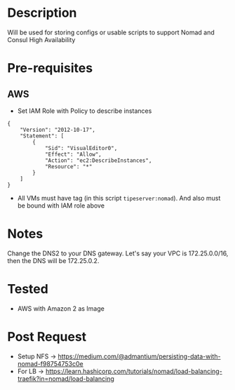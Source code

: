 # Description
Will be used for storing configs or usable scripts to support Nomad and Consul High Availability
# Pre-requisites
## AWS
* Set IAM Role with Policy to describe instances
```
{
    "Version": "2012-10-17",
    "Statement": [
        {
            "Sid": "VisualEditor0",
            "Effect": "Allow",
            "Action": "ec2:DescribeInstances",
            "Resource": "*"
        }
    ]
}
```
* All VMs must have tag (in this script `tipeserver:nomad`). And also must be bound with IAM role above
# Notes
Change the DNS2 to your DNS gateway. Let's say your VPC is 172.25.0.0/16, then the DNS will be 172.25.0.2.
# Tested
* AWS with Amazon 2 as Image
# Post Request
* Setup NFS -> https://medium.com/@admantium/persisting-data-with-nomad-f98754753c0e
* For LB -> https://learn.hashicorp.com/tutorials/nomad/load-balancing-traefik?in=nomad/load-balancing
